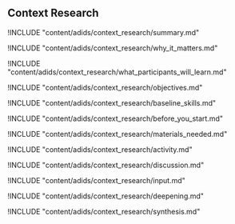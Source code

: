 
##  Context Research

<!-- ![](content/images/context_research.png "") -->

!INCLUDE "content/adids/context_research/summary.md"

<!-- Why The Topic Matters -->

!INCLUDE "content/adids/context_research/why_it_matters.md"

<!--  What Participants Will Learn -->

!INCLUDE "content/adids/context_research/what_participants_will_learn.md"

<!-- Objectives {.sidebar} -->

!INCLUDE "content/adids/context_research/objectives.md"

<!-- Baseline Skills -->

!INCLUDE "content/adids/context_research/baseline_skills.md"

<!-- Before you Start -->

!INCLUDE "content/adids/context_research/before_you_start.md"

<!-- Materials Needed [stub] -->

!INCLUDE "content/adids/context_research/materials_needed.md"

<!--Activity [stub] {.activity} -->

!INCLUDE "content/adids/context_research/activity.md"

<!--Discussion [stub] -->

!INCLUDE "content/adids/context_research/discussion.md"

<!-- Input -->

!INCLUDE "content/adids/context_research/input.md"

<!-- Deepening -->

!INCLUDE "content/adids/context_research/deepening.md"

<!--Synthesis [stub] {.synthesis} -->

!INCLUDE "content/adids/context_research/synthesis.md"
